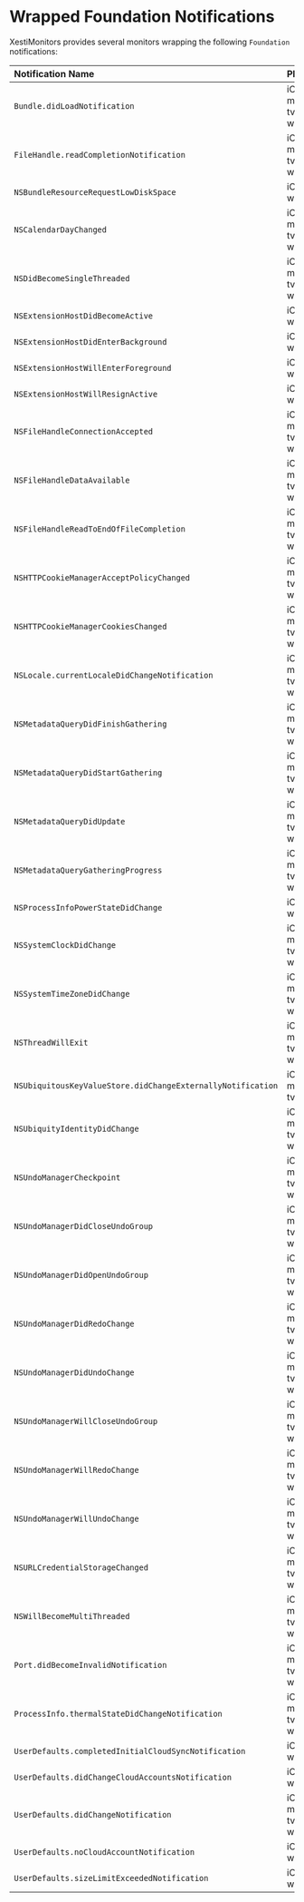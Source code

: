 # Wrapped Foundation Notifications

XestiMonitors provides several monitors wrapping the following `Foundation`
notifications:

Notification Name                                           | Platform(s)               | Monitor
:---------------------------------------------------------- |:------------------------- |:-------
`Bundle.didLoadNotification`                                | iOS, macOS, tvOS, watchOS | [BundleClassLoadMonitor][bundle_class_load_monitor]
`FileHandle.readCompletionNotification`                     | iOS, macOS, tvOS, watchOS | _Not yet implemented_
`NSBundleResourceRequestLowDiskSpace`                       | iOS,        tvOS, watchOS | [BundleResourceRequestMonitor][bundle_resource_request_monitor]
`NSCalendarDayChanged`                                      | iOS, macOS, tvOS, watchOS | [CalendarDayMonitor][calendar_day_monitor]
`NSDidBecomeSingleThreaded`                                 | iOS, macOS, tvOS, watchOS | _Will not implement_
`NSExtensionHostDidBecomeActive`                            | iOS,        tvOS, watchOS | [ExtensionHostMonitor][extension_host_monitor]
`NSExtensionHostDidEnterBackground`                         | iOS,        tvOS, watchOS | [ExtensionHostMonitor][extension_host_monitor]
`NSExtensionHostWillEnterForeground`                        | iOS,        tvOS, watchOS | [ExtensionHostMonitor][extension_host_monitor]
`NSExtensionHostWillResignActive`                           | iOS,        tvOS, watchOS | [ExtensionHostMonitor][extension_host_monitor]
`NSFileHandleConnectionAccepted`                            | iOS, macOS, tvOS, watchOS | _Not yet implemented_
`NSFileHandleDataAvailable`                                 | iOS, macOS, tvOS, watchOS | _Not yet implemented_
`NSFileHandleReadToEndOfFileCompletion`                     | iOS, macOS, tvOS, watchOS | _Not yet implemented_
`NSHTTPCookieManagerAcceptPolicyChanged`                    | iOS, macOS, tvOS, watchOS | [HTTPCookieStorageMonitor][http_cookie_storage_monitor]
`NSHTTPCookieManagerCookiesChanged`                         | iOS, macOS, tvOS, watchOS | [HTTPCookieStorageMonitor][http_cookie_storage_monitor]
`NSLocale.currentLocaleDidChangeNotification`               | iOS, macOS, tvOS, watchOS | CurrentLocaleMonitor (_see_ [#56](https://github.com/eBardX/XestiMonitors/issues/56))
`NSMetadataQueryDidFinishGathering`                         | iOS, macOS, tvOS, watchOS | [MetadataQueryMonitor][metadata_query_monitor]
`NSMetadataQueryDidStartGathering`                          | iOS, macOS, tvOS, watchOS | [MetadataQueryMonitor][metadata_query_monitor]
`NSMetadataQueryDidUpdate`                                  | iOS, macOS, tvOS, watchOS | [MetadataQueryMonitor][metadata_query_monitor]
`NSMetadataQueryGatheringProgress`                          | iOS, macOS, tvOS, watchOS | [MetadataQueryMonitor][metadata_query_monitor]
`NSProcessInfoPowerStateDidChange`                          | iOS,        tvOS, watchOS | [ProcessInfoPowerStateMonitor][process_info_power_state_monitor]
`NSSystemClockDidChange`                                    | iOS, macOS, tvOS, watchOS | SystemClockMonitor (_see_ [#53](https://github.com/eBardX/XestiMonitors/issues/53))
`NSSystemTimeZoneDidChange`                                 | iOS, macOS, tvOS, watchOS | [SystemTimeZoneMonitor][system_time_zone_monitor]
`NSThreadWillExit`                                          | iOS, macOS, tvOS, watchOS | _Not yet implemented_
`NSUbiquitousKeyValueStore.didChangeExternallyNotification` | iOS, macOS, tvOS          | [UbiquitousKeyValueStoreMonitor][ubiquitous_key_value_store_monitor]
`NSUbiquityIdentityDidChange`                               | iOS, macOS, tvOS, watchOS | [UbiquityIdentityMonitor][ubiquity_identity_monitor]
`NSUndoManagerCheckpoint`                                   | iOS, macOS, tvOS, watchOS | [UndoManagerMonitor][undo_manager_monitor]
`NSUndoManagerDidCloseUndoGroup`                            | iOS, macOS, tvOS, watchOS | [UndoManagerMonitor][undo_manager_monitor]
`NSUndoManagerDidOpenUndoGroup`                             | iOS, macOS, tvOS, watchOS | [UndoManagerMonitor][undo_manager_monitor]
`NSUndoManagerDidRedoChange`                                | iOS, macOS, tvOS, watchOS | [UndoManagerMonitor][undo_manager_monitor]
`NSUndoManagerDidUndoChange`                                | iOS, macOS, tvOS, watchOS | [UndoManagerMonitor][undo_manager_monitor]
`NSUndoManagerWillCloseUndoGroup`                           | iOS, macOS, tvOS, watchOS | [UndoManagerMonitor][undo_manager_monitor]
`NSUndoManagerWillRedoChange`                               | iOS, macOS, tvOS, watchOS | [UndoManagerMonitor][undo_manager_monitor]
`NSUndoManagerWillUndoChange`                               | iOS, macOS, tvOS, watchOS | [UndoManagerMonitor][undo_manager_monitor]
`NSURLCredentialStorageChanged`                             | iOS, macOS, tvOS, watchOS | URLCredentialStorageMonitor (_see_ [#50](https://github.com/eBardX/XestiMonitors/issues/50))
`NSWillBecomeMultiThreaded`                                 | iOS, macOS, tvOS, watchOS | _Not yet implemented_
`Port.didBecomeInvalidNotification`                         | iOS, macOS, tvOS, watchOS | [PortMonitor][port_monitor]
`ProcessInfo.thermalStateDidChangeNotification`             | iOS, macOS, tvOS, watchOS | [ProcessInfoThermalStateMonitor][process_info_thermal_state_monitor]
`UserDefaults.completedInitialCloudSyncNotification`        | iOS,        tvOS, watchOS | UbiquitousUserDefaultsMonitor (_see_ [#60](https://github.com/eBardX/XestiMonitors/issues/60))
`UserDefaults.didChangeCloudAccountsNotification`           | iOS,        tvOS, watchOS | UbiquitousUserDefaultsMonitor (_see_ [#60](https://github.com/eBardX/XestiMonitors/issues/60))
`UserDefaults.didChangeNotification`                        | iOS, macOS, tvOS, watchOS | [UserDefaultsMonitor][user_defaults_monitor]
`UserDefaults.noCloudAccountNotification`                   | iOS,        tvOS, watchOS | UbiquitousUserDefaultsMonitor (_see_ [#60](https://github.com/eBardX/XestiMonitors/issues/60))
`UserDefaults.sizeLimitExceededNotification`                | iOS,        tvOS, watchOS | [UserDefaultsMonitor][user_defaults_monitor]

[bundle_class_load_monitor]:            https://eBardX.github.io/XestiMonitors/Classes/BundleClassLoadMonitor.html
[bundle_resource_request_monitor]:      https://eBardX.github.io/XestiMonitors/Classes/BundleResourceRequestMonitor.html
[calendar_day_monitor]:                 https://eBardX.github.io/XestiMonitors/Classes/CalendarDayMonitor.html
[extension_host_monitor]:               https://eBardX.github.io/XestiMonitors/Classes/ExtensionHostMonitor.html
[http_cookie_storage_monitor]:          https://eBardX.github.io/XestiMonitors/Classes/HTTPCookieStorageMonitor.html
[metadata_query_monitor]:               https://eBardX.github.io/XestiMonitors/Classes/MetadataQueryMonitor.html
[port_monitor]:                         https://eBardX.github.io/XestiMonitors/Classes/PortMonitor.html
[process_info_power_state_monitor]:     https://eBardX.github.io/XestiMonitors/Classes/ProcessInfoPowerStateMonitor.html
[process_info_thermal_state_monitor]:   https://eBardX.github.io/XestiMonitors/Classes/ProcessInfoThermalStateMonitor.html
[system_time_zone_monitor]:             https://eBardX.github.io/XestiMonitors/Classes/SystemTimeZoneMonitor.html
[ubiquitous_key_value_store_monitor]:   https://eBardX.github.io/XestiMonitors/Classes/UbiquitousKeyValueStoreMonitor.html
[ubiquity_identity_monitor]:            https://eBardX.github.io/XestiMonitors/Classes/UbiquityIdentityMonitor.html
[undo_manager_monitor]:                 https://eBardX.github.io/XestiMonitors/Classes/UndoManagerMonitor.html
[user_defaults_monitor]:                https://eBardX.github.io/XestiMonitors/Classes/UserDefaultsMonitor.html

